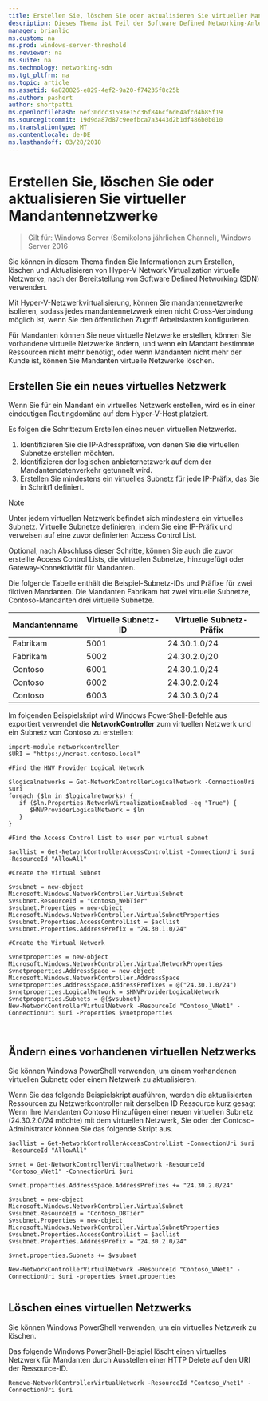 ```yaml
---
title: Erstellen Sie, löschen Sie oder aktualisieren Sie virtueller Mandantennetzwerke
description: Dieses Thema ist Teil der Software Defined Networking-Anleitung für zum Verwalten von Mandantenworkloads und virtuellen Netzwerken in Windows Server2016.
manager: brianlic
ms.custom: na
ms.prod: windows-server-threshold
ms.reviewer: na
ms.suite: na
ms.technology: networking-sdn
ms.tgt_pltfrm: na
ms.topic: article
ms.assetid: 6a820826-e829-4ef2-9a20-f74235f8c25b
ms.author: pashort
author: shortpatti
ms.openlocfilehash: 6ef30dcc31593e15c36f846cf6d64afcd4b85f19
ms.sourcegitcommit: 19d9da87d87c9eefbca7a3443d2b1df486b0b010
ms.translationtype: MT
ms.contentlocale: de-DE
ms.lasthandoff: 03/28/2018
---
```

# <a name="create-delete-or-update-tenant-virtual-networks"></a>Erstellen Sie, löschen Sie oder aktualisieren Sie virtueller Mandantennetzwerke

>Gilt für: Windows Server (Semikolons jährlichen Channel), Windows Server 2016

Sie können in diesem Thema finden Sie Informationen zum Erstellen, löschen und Aktualisieren von Hyper-V Network Virtualization virtuelle Netzwerke, nach der Bereitstellung von Software Defined Networking (SDN) verwenden.  
  
Mit Hyper-V-Netzwerkvirtualisierung, können Sie mandantennetzwerke isolieren, sodass jedes mandantennetzwerk einen nicht Cross-Verbindung möglich ist, wenn Sie den öffentlichen Zugriff Arbeitslasten konfigurieren.  
  
Für Mandanten können Sie neue virtuelle Netzwerke erstellen, können Sie vorhandene virtuelle Netzwerke ändern, und wenn ein Mandant bestimmte Ressourcen nicht mehr benötigt, oder wenn Mandanten nicht mehr der Kunde ist, können Sie Mandanten virtuelle Netzwerke löschen.  
  
## <a name="create-a-new-virtual-network"></a>Erstellen Sie ein neues virtuelles Netzwerk  
  
Wenn Sie für ein Mandant ein virtuelles Netzwerk erstellen, wird es in einer eindeutigen Routingdomäne auf dem Hyper-V-Host platziert.  
  
Es folgen die Schrittezum Erstellen eines neuen virtuellen Netzwerks.  
  
1. Identifizieren Sie die IP-Adresspräfixe, von denen Sie die virtuellen Subnetze erstellen möchten.   
2. Identifizieren der logischen anbieternetzwerk auf dem der Mandantendatenverkehr getunnelt wird.   
3. Erstellen Sie mindestens ein virtuelles Subnetz für jede IP-Präfix, das Sie in Schritt1 definiert.   
  
>[!NOTE]  
>Unter jedem virtuellen Netzwerk befindet sich mindestens ein virtuelles Subnetz. Virtuelle Subnetze definieren, indem Sie eine IP-Präfix und verweisen auf eine zuvor definierten Access Control List.  
  
Optional, nach Abschluss dieser Schritte, können Sie auch die zuvor erstellte Access Control Lists, die virtuellen Subnetze, hinzugefügt oder Gateway-Konnektivität für Mandanten.    
  
Die folgende Tabelle enthält die Beispiel-Subnetz-IDs und Präfixe für zwei fiktiven Mandanten. Die Mandanten Fabrikam hat zwei virtuelle Subnetze, Contoso-Mandanten drei virtuelle Subnetze.  
  
  
  
Mandantenname  |Virtuelle Subnetz-ID  |Virtuelle Subnetz-Präfix    
---------|---------|---------  
Fabrikam    |5001         |24.30.1.0/24           
Fabrikam     |5002         | 24.30.2.0/20          
Contoso    |6001         |  24.30.1.0/24         
Contoso    | 6002        |  24.30.2.0/24         
Contoso     | 6003        | 24.30.3.0/24          
  
Im folgenden Beispielskript wird Windows PowerShell-Befehle aus exportiert verwendet die **NetworkController** zum virtuellen Netzwerk und ein Subnetz von Contoso zu erstellen:   
  
```  
import-module networkcontroller  
$URI = "https://ncrest.contoso.local"  
  
#Find the HNV Provider Logical Network  
  
$logicalnetworks = Get-NetworkControllerLogicalNetwork -ConnectionUri $uri  
foreach ($ln in $logicalnetworks) {  
   if ($ln.Properties.NetworkVirtualizationEnabled -eq "True") {  
      $HNVProviderLogicalNetwork = $ln  
   }  
}   
  
#Find the Access Control List to user per virtual subnet  
  
$acllist = Get-NetworkControllerAccessControlList -ConnectionUri $uri -ResourceId "AllowAll"  
  
#Create the Virtual Subnet  
  
$vsubnet = new-object Microsoft.Windows.NetworkController.VirtualSubnet  
$vsubnet.ResourceId = "Contoso_WebTier"  
$vsubnet.Properties = new-object Microsoft.Windows.NetworkController.VirtualSubnetProperties  
$vsubnet.Properties.AccessControlList = $acllist  
$vsubnet.Properties.AddressPrefix = "24.30.1.0/24"  
  
#Create the Virtual Network  
  
$vnetproperties = new-object Microsoft.Windows.NetworkController.VirtualNetworkProperties  
$vnetproperties.AddressSpace = new-object Microsoft.Windows.NetworkController.AddressSpace  
$vnetproperties.AddressSpace.AddressPrefixes = @("24.30.1.0/24")  
$vnetproperties.LogicalNetwork = $HNVProviderLogicalNetwork  
$vnetproperties.Subnets = @($vsubnet)  
New-NetworkControllerVirtualNetwork -ResourceId "Contoso_VNet1" -ConnectionUri $uri -Properties $vnetproperties  
  
  
```  
  
## <a name="modify-an-existing-virtual-network"></a>Ändern eines vorhandenen virtuellen Netzwerks  
Sie können Windows PowerShell verwenden, um einem vorhandenen virtuellen Subnetz oder einem Netzwerk zu aktualisieren.   
  
Wenn Sie das folgende Beispielskript ausführen, werden die aktualisierten Ressourcen zu Netzwerkcontroller mit derselben ID Ressource kurz gesagt Wenn Ihre Mandanten Contoso Hinzufügen einer neuen virtuellen Subnetz (24.30.2.0/24 möchte) mit dem virtuellen Netzwerk, Sie oder der Contoso-Administrator können Sie das folgende Skript aus.  
  
```  
$acllist = Get-NetworkControllerAccessControlList -ConnectionUri $uri -ResourceId "AllowAll"  
  
$vnet = Get-NetworkControllerVirtualNetwork -ResourceId "Contoso_VNet1" -ConnectionUri $uri  
  
$vnet.properties.AddressSpace.AddressPrefixes += "24.30.2.0/24"  
  
$vsubnet = new-object Microsoft.Windows.NetworkController.VirtualSubnet  
$vsubnet.ResourceId = "Contoso_DBTier"  
$vsubnet.Properties = new-object Microsoft.Windows.NetworkController.VirtualSubnetProperties  
$vsubnet.Properties.AccessControlList = $acllist  
$vsubnet.Properties.AddressPrefix = "24.30.2.0/24"  
  
$vnet.properties.Subnets += $vsubnet  
  
New-NetworkControllerVirtualNetwork -ResourceId "Contoso_VNet1" -ConnectionUri $uri -properties $vnet.properties  
  
```  
  
## <a name="delete-a-virtual-network"></a>Löschen eines virtuellen Netzwerks  
  
Sie können Windows PowerShell verwenden, um ein virtuelles Netzwerk zu löschen.  
  
Das folgende Windows PowerShell-Beispiel löscht einen virtuelles Netzwerk für Mandanten durch Ausstellen einer HTTP Delete auf den URI der Ressource-ID.  
  
    Remove-NetworkControllerVirtualNetwork -ResourceId "Contoso_Vnet1" -ConnectionUri $uri  


